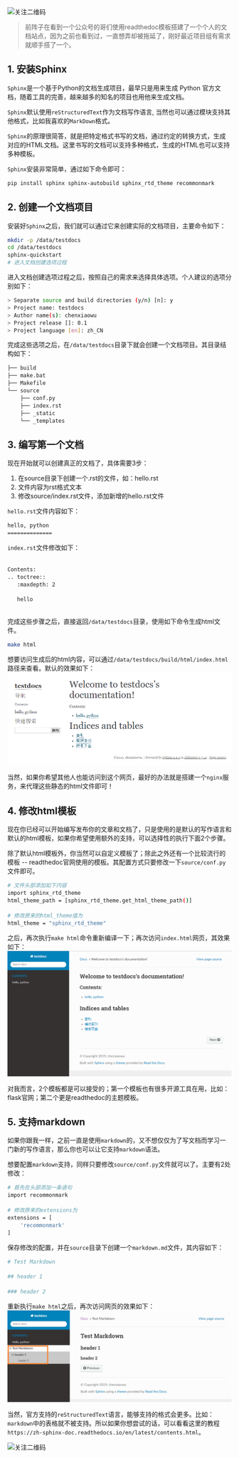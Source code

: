 ![关注二维码](https://www.testqa.cn/static/banner.png)

> 前阵子在看到一个公众号的哥们使用readthedoc模板搭建了一个个人的文档站点，因为之前也看到过，一直想弄却被拖延了，刚好最近项目组有需求就顺手搭了一个。

## 1. 安装Sphinx
`Sphinx`是一个基于Python的文档生成项目，最早只是用来生成 Python 官方文档，随着工具的完善，越来越多的知名的项目也用他来生成文档。

`Sphinx`默认使用`reStructuredText`作为文档写作语言, 当然也可以通过模块支持其他格式，比如我喜欢的`MarkDown`格式。

`Sphinx`的原理很简答，就是把特定格式书写的文档，通过约定的转换方式，生成对应的HTML文档。这里书写的文档可以支持多种格式，生成的HTML也可以支持多种模板。

`Sphinx`安装非常简单，通过如下命令即可：
```bash
pip install sphinx sphinx-autobuild sphinx_rtd_theme recommonmark
```

## 2. 创建一个文档项目
安装好`Sphinx`之后，我们就可以通过它来创建实际的文档项目，主要命令如下：
```bash
mkdir -p /data/testdocs
cd /data/testdocs
sphinx-quickstart
# 进入文档创建选项过程
```
进入文档创建选项过程之后，按照自己的需求来选择具体选项。个人建议的选项分别如下：
```bash
> Separate source and build directories (y/n) [n]: y
> Project name: testdocs
> Author name(s): chenxiaowu
> Project release []: 0.1
> Project language [en]: zh_CN
```
完成这些选项之后，在`/data/testdocs`目录下就会创建一个文档项目。其目录结构如下：
```bash
├── build
├── make.bat
├── Makefile
└── source
    ├── conf.py
    ├── index.rst
    ├── _static
    └── _templates
```

## 3. 编写第一个文档
现在开始就可以创建真正的文档了，具体需要3步：
1. 在source目录下创建一个.rst的文件，如：hello.rst
1. 文件内容为rst格式文本
1. 修改source/index.rst文件，添加新增的hello.rst文件

`hello.rst`文件内容如下：
```bash
hello, python
==============
```
`index.rst`文件修改如下：
```bash

Contents:
.. toctree::
   :maxdepth: 2

   hello
   
```
完成这些步骤之后，直接返回`/data/testdocs`目录，使用如下命令生成html文件。
```bash
make html
```
想要访问生成后的html内容，可以通过`/data/testdocs/build/html/index.html`路径来查看。默认的效果如下：
![](https://github.com/five3/testqa/blob/master/images/readthedoc/readthedoc-001.png?raw=true)

当然，如果你希望其他人也能访问到这个网页，最好的办法就是搭建一个`nginx`服务，来代理这些静态的html文件即可！

## 4. 修改html模板
现在你已经可以开始编写发布你的文章和文档了，只是使用的是默认的写作语言和默认的html模板，如果你希望使用额外的支持，可以选择性的执行下面2个步骤。

除了默认html模板外，你当然可以自定义模板了；除此之外还有一个比较流行的模板 -- readthedoc官网使用的模板。其配置方式只要修改一下`source/conf.py`文件即可。
```bash
# 文件头部添加如下内容
import sphinx_rtd_theme
html_theme_path = [sphinx_rtd_theme.get_html_theme_path()]

# 修改原来的html_theme值为
html_theme = "sphinx_rtd_theme"
```
之后，再次执行`make html`命令重新编译一下；再次访问`index.html`网页，其效果如下：
![](https://github.com/five3/testqa/blob/master/images/readthedoc/readthedoc-002.png?raw=true)

对我而言，2个模板都是可以接受的；第一个模板也有很多开源工具在用，比如：flask官网；第二个更是readthedoc的主题模板。

## 5. 支持markdown
如果你跟我一样，之前一直是使用`markdown`的，又不想仅仅为了写文档而学习一门新的写作语言，那么你也可以让它支持`markdown`语法。

想要配置`markdown`支持，同样只要修改`source/conf.py`文件就可以了。主要有2处修改：
```bash
# 首先在头部添加一条语句
import recommonmark

# 修改原来的extensions为
extensions = [
	'recommonmark'
]
```
保存修改的配置，并在`source`目录下创建一个`markdown.md`文件，其内容如下：
```bash
# Test Markdown

## header 1

### header 2
```

重新执行`make html`之后，再次访问网页的效果如下：
![](https://github.com/five3/testqa/blob/master/images/readthedoc/readthedoc-003.png?raw=true)

当然，官方支持的`reStructuredText`语言，能够支持的格式会更多。比如：`markdown`中的表格就不被支持。所以如果你想尝试的话，可以看看这里的教程`https://zh-sphinx-doc.readthedocs.io/en/latest/contents.html`。

![关注二维码](https://www.testqa.cn/static/book.jpg)
